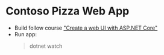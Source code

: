 # Contoso Pizza Web App
- Build follow course ["Create a web UI with ASP.NET Core"](https://learn.microsoft.com/en-us/training/modules/create-razor-pages-aspnet-core/ )
- Run app:
  > dotnet watch